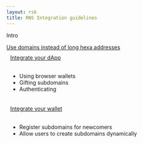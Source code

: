 ```yaml
---
layout: rsk
title: RNS Integration guidelines
---
```


Intro

<div class="container the-stack">
  <div class="row has-unique-col rif_blue_text">
    <div class="col">
      <a href="integrate-addr-resolution">Use domains instead of long hexa addresses</a>
    </div>
  </div>
  <div class="row rif_blue_text">
    <div class="col">
      <div style="padding: 10px;">
        <a href="integrate-dapp">Integrate your dApp</a>
        <br />
        <br />
        <ul>
          <li>Using browser wallets</li>
          <li>Gifting subdomains</li>
          <li>Authenticating</li>
        </ul>
      </div>
    </div>
    <div class="col">
      <div style="padding: 10px;">
        <a href="integrate-wallet">Integrate your wallet</a>
        <br />
        <br />
        <ul>
          <li>Register subdomains for newcomers</li>
          <li>Allow users to create subdomains dynamically</li>
        </ul>
      </div>
    </div>
  </div>
</div>
